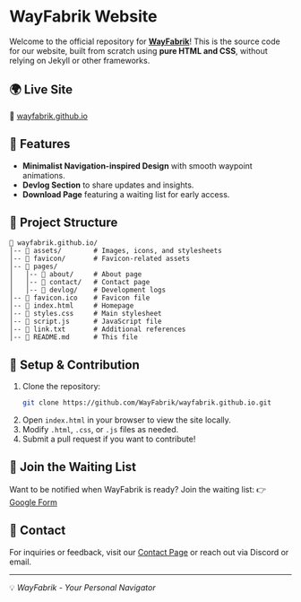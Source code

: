 # WayFabrik Website

Welcome to the official repository for **[WayFabrik](https://wayfabrik.github.io/)**! This is the source code for our website, built from scratch using **pure HTML and CSS**, without relying on Jekyll or other frameworks.

## 🌍 Live Site

🔗 [wayfabrik.github.io](https://wayfabrik.github.io/)

## 🚀 Features

- **Minimalist Navigation-inspired Design** with smooth waypoint animations.
- **Devlog Section** to share updates and insights.
- **Download Page** featuring a waiting list for early access.

## 📂 Project Structure

```
📁 wayfabrik.github.io/
│-- 📂 assets/        # Images, icons, and stylesheets
│-- 📂 favicon/       # Favicon-related assets
│-- 📂 pages/
│   │-- 📂 about/     # About page
│   │-- 📂 contact/   # Contact page
│   │-- 📂 devlog/    # Development logs
│-- 📜 favicon.ico    # Favicon file
│-- 📜 index.html     # Homepage
│-- 📜 styles.css     # Main stylesheet
│-- 📜 script.js      # JavaScript file
│-- 📜 link.txt       # Additional references
│-- 📜 README.md      # This file
```

## 📜 Setup & Contribution

1. Clone the repository:
   ```bash
   git clone https://github.com/WayFabrik/wayfabrik.github.io.git
   ```
2. Open `index.html` in your browser to view the site locally.
3. Modify `.html`, `.css`, or `.js` files as needed.
4. Submit a pull request if you want to contribute!

## 📢 Join the Waiting List

Want to be notified when WayFabrik is ready? Join the waiting list:
👉 [Google Form](https://docs.google.com/forms/d/e/1FAIpQLSefjxm961I6ZYWr3w6SoxNRpeNme_fUUU-_s2NbldXolPyZVw/viewform)

## 📧 Contact

For inquiries or feedback, visit our [Contact Page](https://wayfabrik.github.io/pages/contact/) or reach out via Discord or email.

---
💡 *WayFabrik - Your Personal Navigator*
